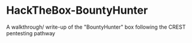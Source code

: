 # HackTheBox-BountyHunter
A walkthrough/ write-up of the "BountyHunter" box following the CREST pentesting pathway
